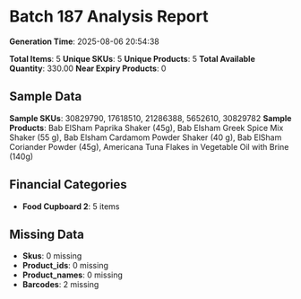 # Batch 187 Analysis Report

**Generation Time**: 2025-08-06 20:54:38

**Total Items**: 5
**Unique SKUs**: 5
**Unique Products**: 5
**Total Available Quantity**: 330.00
**Near Expiry Products**: 0

## Sample Data
**Sample SKUs**: 30829790, 17618510, 21286388, 5652610, 30829782
**Sample Products**: Bab ElSham Paprika Shaker (45g), Bab Elsham Greek Spice Mix Shaker (55 g), Bab Elsham Cardamom Powder Shaker (40 g), Bab ElSham Coriander Powder (45g), Americana Tuna Flakes in Vegetable Oil with Brine (140g)

## Financial Categories
- **Food Cupboard 2**: 5 items

## Missing Data
- **Skus**: 0 missing
- **Product_ids**: 0 missing
- **Product_names**: 0 missing
- **Barcodes**: 2 missing

